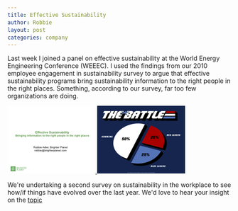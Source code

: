 ```yaml
---
title: Effective Sustainability
author: Robbie
layout: post
categories: company
---
```


Last week I joined a panel on effective sustainability at the World Energy Engineering Conference (WEEEC). I used the findings from our 2010 employee engagement in sustainability survey to argue that effective sustainability programs bring sustainability information to the right people in the right places. Something, according to our survey, far too few organizations are doing.

<p>
  <a href="/images/2011-10-19-effective-sustainability/weec_conference.pdf" title="Robbie's WEEC presentation">
    <img src="/images/2011-10-19-effective-sustainability/weec_conference-1.png" alt="screenshot of Robbie's WEEC presentation" />
    <img src="/images/2011-10-19-effective-sustainability/weec_conference-2.png" alt="another screenshot of Robbie's WEEC presentation" />
  </a>
</p>

<!-- more start -->

We're undertaking a second survey on sustainability in the workplace to see how/if things have evolved over the last year. We'd love to hear your insight on the [topic](https://brighterplanet.wufoo.com/forms/how-green-is-your-workplace/)

<!-- more end -->
